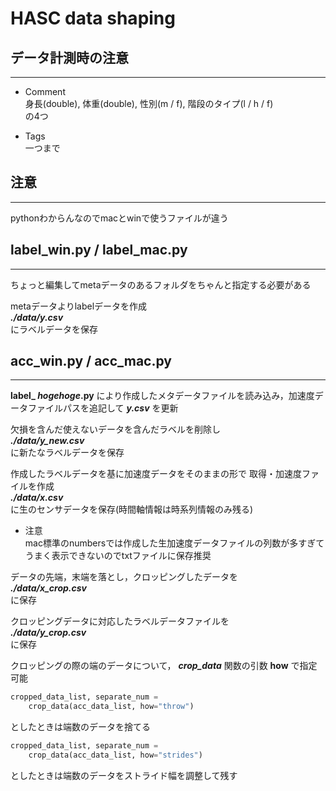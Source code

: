 # HASC data shaping

## データ計測時の注意
***
- Comment  
身長(double), 体重(double), 性別(m / f), 階段のタイプ(l /  h / f)  
の4つ


- Tags  
一つまで

## 注意
***
pythonわからんなのでmacとwinで使うファイルが違う

## label_win.py / label_mac.py
***
ちょっと編集してmetaデータのあるフォルダをちゃんと指定する必要がある

metaデータよりlabelデータを作成  
***./data/y.csv***  
にラベルデータを保存

## acc_win.py / acc_mac.py
***
**label_ *hogehoge*.py** により作成したメタデータファイルを読み込み，加速度データファイルパスを追記して ***y.csv*** を更新

欠損を含んだ使えないデータを含んだラベルを削除し  
***./data/y_new.csv***  
に新たなラベルデータを保存

作成したラベルデータを基に加速度データをそのままの形で
取得・加速度ファイルを作成  
***./data/x.csv***  
に生のセンサデータを保存(時間軸情報は時系列情報のみ残る)

- 注意  
mac標準のnumbersでは作成した生加速度データファイルの列数が多すぎてうまく表示できないのでtxtファイルに保存推奨

データの先端，末端を落とし，クロッピングしたデータを  
***./data/x_crop.csv***  
に保存

クロッピングデータに対応したラベルデータファイルを  
***./data/y_crop.csv***  
に保存

クロッピングの際の端のデータについて， ***crop_data*** 関数の引数 **how** で指定可能
```python
cropped_data_list, separate_num =
    crop_data(acc_data_list, how="throw")
```
としたときは端数のデータを捨てる

```python
cropped_data_list, separate_num =
    crop_data(acc_data_list, how="strides")
```
としたときは端数のデータをストライド幅を調整して残す
